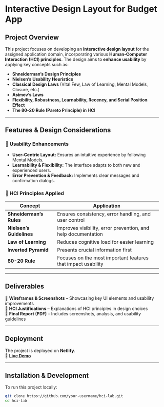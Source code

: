 # **Interactive Design Layout for Budget App**

## **Project Overview**
This project focuses on developing an **interactive design layout** for the assigned application domain, incorporating various **Human-Computer Interaction (HCI) principles**. The design aims to **enhance usability** by applying key concepts such as:
- **Shneiderman’s Design Principles**
- **Nielsen’s Usability Heuristics**
- **Classical Design Laws** (Vital Few, Law of Learning, Mental Models, Closure, etc.)
- **Asimov’s Laws**
- **Flexibility, Robustness, Learnability, Recency, and Serial Position Effect**
- **The 80-20 Rule (Pareto Principle) in HCI**

---

## **Features & Design Considerations**
### 🔹 **Usability Enhancements**
- **User-Centric Layout:** Ensures an intuitive experience by following Mental Models.
- **Learnability & Flexibility:** The interface adapts to both new and experienced users.
- **Error Prevention & Feedback:** Implements clear messages and confirmation dialogs.

### 🔹 **HCI Principles Applied**
| Concept | Application |
|---------|------------|
| **Shneiderman’s Rules** | Ensures consistency, error handling, and user control |
| **Nielsen’s Guidelines** | Improves visibility, error prevention, and help documentation |
| **Law of Learning** | Reduces cognitive load for easier learning |
| **Inverted Pyramid** | Presents crucial information first |
| **80-20 Rule** | Focuses on the most important features that impact usability |

---

## **Deliverables**
📌 **Wireframes & Screenshots** – Showcasing key UI elements and usability improvements  
📌 **HCI Justifications** – Explanations of HCI principles in design choices  
📌 **Final Report (PDF)** – Includes screenshots, analysis, and usability guidelines  

---

## **Deployment**
The project is deployed on **Netlify**.  
🔗 **[Live Demo](https://hci-lab-anirudh.netlify.app/)**  

---

## **Installation & Development**
To run this project locally:
```bash
git clone https://github.com/your-username/hci-lab.git
cd hci-lab
